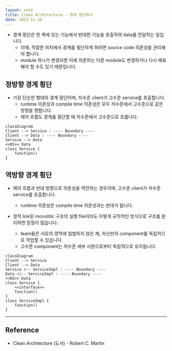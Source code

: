 ```yaml
---
layout: note
title: Clean Architecture - 경계 횡단하기
date: 2023-11-28
---
```





- 경계 횡단은 한 쪽에 있는 기능에서 반대편 기능을 호출하여 data를 전달하는 일입니다.
    - 이때, 적절한 위치에서 경계를 횡단하게 하려면 source code 의존성을 관리해야 합니다.
    - module 하나가 변경되면 이에 의존하는 다른 module도 변경하거나 다시 배포해야 할 수도 있기 때문입니다.


## 정방향 경계 횡단

- 가장 단순한 형태의 경계 횡단이며, 저수준 client가 고수준 service를 호출합니다.
    - runtime 의존성과 compile time 의존성은 모두 저수준에서 고수준으로 같은 방향을 향합니다.
    - 제어 흐름도 경계를 횡단할 때 저수준에서 고수준으로 흐릅니다.

```mermaid
classDiagram
Client --> Service : ---- Boundary ----
Client --> Data : ---- Boundary ----
Service --> Data
<<DS>> Data
class Service {
    function()
}
```


## 역방향 경계 횡단

- 제어 흐름과 반대 방향으로 의존성을 역전하는 경우이며, 고수준 client가 저수준 service를 호출합니다.
    - runtime 의존성은 compile time 의존성과는 반대가 됩니다.

- 정적 link된 monolitic 구조의 실행 file이라도 이렇게 규칙적인 방식으로 구조를 분리하면 장점이 많습니다.
    - team들은 서로의 영역에 침범하지 않은 채, 자신만의 component를 독립적으로 작업할 수 있습니다.
    - 고수준 component는 저수준 세부 사항으로부터 독립적으로 유지됩니다.

```mermaid
classDiagram
Client --> Service
Client --> Data
Service <-- ServiceImpl : ---- Boundary ----
Data <|-- ServiceImpl : ---- Boundary ----
<<DS>> Data
class Service {
    <<interface>>
    function()
}
class ServiceImpl {
    function()
}
```




---




## Reference

- Clean Architecture (도서) - Robert C. Martin

